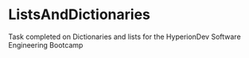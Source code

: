 # ListsAndDictionaries
Task completed on Dictionaries and lists for the HyperionDev Software Engineering Bootcamp
